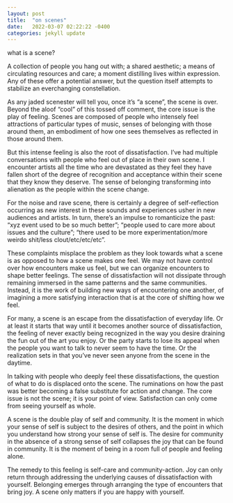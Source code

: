 ```yaml
---
layout: post
title:  "on scenes"
date:   2022-03-07 02:22:22 -0400
categories: jekyll update
---
```

what is a scene? 

A collection of people you hang out with; a shared aesthetic; a means of circulating resources and care; a moment distilling lives within expression. Any of these offer a potential answer, but the question itself attempts to stabilize an everchanging constellation.

As any jaded scenester will tell you, once it’s “a scene”, the scene is over. Beyond the aloof “cool” of this tossed off comment, the core issue is the play of feeling. Scenes are composed of people who intensely feel attractions of particular types of music, senses of belonging with those around them, an embodiment of how one sees themselves as reflected in those around them. 

But this intense feeling is also the root of dissatisfaction. I’ve had multiple conversations with people who feel out of place in their own scene. I encounter artists all the time who are devastated as they feel they have fallen short of the degree of recognition and acceptance within their scene that they know they deserve. The sense of belonging transforming into alienation as the people within the scene change.

For the noise and rave scene, there is certainly a degree of self-reflection occurring as new interest in these sounds and experiences usher in new audiences and artists. In turn, there’s an impulse to romanticize the past: “xyz event used to be so much better”; “people used to care more about issues and the culture”; “there used to be more experimentation/more weirdo shit/less clout/etc/etc/etc”. 

These complaints misplace the problem as they look towards what a scene is as opposed to how a scene makes one feel. We may not have control over how encounters make us feel, but we can organize encounters to shape better feelings. The sense of dissatisfaction will not dissipate through remaining immersed in the same patterns and the same communities. Instead, it is the work of building new ways of encountering one another, of imagining a more satisfying interaction that is at the core of shifting how we feel. 

For many, a scene is an escape from the dissatisfaction of everyday life. Or at least it starts that way until it becomes another source of dissatisfaction, the feeling of never exactly being recognized in the way you desire draining the fun out of the art you enjoy. Or the party starts to lose its appeal when the people you want to talk to never seem to have the time. Or the realization sets in that you’ve never seen anyone from the scene in the daytime. 

In talking with people who deeply feel these dissatisfactions, the question of what to do is displaced onto the scene. The ruminations on how the past was better becoming a false substitute for action and change. The core issue is not the scene; it is your point of view. Satisfaction can only come from seeing yourself as whole. 

A scene is the double play of self and community. It is the moment in which your sense of self is subject to the desires of others, and the point in which you understand how strong your sense of self is. The desire for community in the absence of a strong sense of self collapses the joy that can be found in community. It is the moment of being in a room full of people and feeling alone. 

The remedy to this feeling is self-care and community-action. Joy can only return through addressing the underlying causes of dissatisfaction with yourself. Belonging emerges through arranging the type of encounters that bring joy. A scene only matters if you are happy with yourself. 

